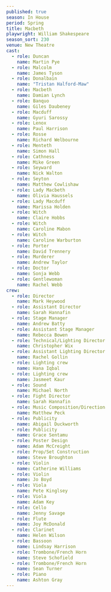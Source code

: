 ```yaml
---
published: true
season: In House
period: Spring
title: Macbeth
playwright: William Shakespeare
season_sort: 230
venue: New Theatre
cast:
  - role: Duncan
    name: Martin Pye
  - role: Malcolm
    name: James Tyson
  - role: Donalbain
    name: "Tristan Halford-Maw"
  - role: Macbeth
    name: Damian Lynch
  - role: Banquo
    name: Giles Daubeney
  - role: Macduff
    name: Gyuri Sarossy
  - role: Lenox
    name: Paul Harrison
  - role: Rosse
    name: Richard Welbourne
  - role: Menteth
    name: Simon Hall
  - role: Cathness
    name: Mike Green
  - role: Seyward
    name: Nick Walton
  - role: Seyton
    name: Matthew Cowlishaw
  - role: Lady Macbeth
    name: Olivia Haussels
  - role: Lady Macduff
    name: Marissa Holden
  - role: Witch
    name: Claire Hobbs
  - role: Witch
    name: Caroline Mabon
  - role: Witch
    name: Caroline Warburton
  - role: Porter
    name: David Trennery
  - role: Murderer
    name: Andrew Taylor
  - role: Doctor
    name: Sonja Webb
  - role: Gentlewoman
    name: Rachel Webb
crew:
  - role: Director
    name: Mark Heywood
  - role: Assistant Director
    name: Sarah Hannafin
  - role: Stage Manager
    name: Andrew Batty
  - role: Assistant Stage Manager
    name: Rebecca Bowen
  - role: Technical/Lighting Director
    name: Christopher Wix
  - role: Assistant Lighting Director
    name: Rachel Gollin
  - role: Lighting crew
    name: Hana Iqbal
  - role: Lighting crew
    name: Jasmeet Kaur
  - role: Sound
    name: Michael North
  - role: Fight Director
    name: Sarah Hannafin
  - role: Music Composition/Direction
    name: Matthew Peck
  - role: Publicity
    name: Abigail Duckworth
  - role: Publicity
    name: Grace Sentamu
  - role: Poster Design
    name: Adam McCreight
  - role: Prop/Set Construction
    name: Steve Broughton
  - role: Violin
    name: Catherine Williams
  - role: Violin
    name: Jo Boyd
  - role: Viola
    name: Pete Kinglsey
  - role: Viola
    name: Adam Key
  - role: Cello
    name: Jenny Savage
  - role: Flute
    name: Joy McDonald
  - role: Clarinet
    name: Helen Wilson
  - role: Bassoon
    name: Lindsay Harrison
  - role: Trombone/French Horn
    name: Steve Schofield
  - role: Trombone/French Horn
    name: Sean Turner
  - role: Piano
    name: Ashton Gray
---
```


